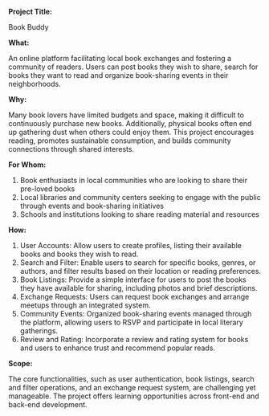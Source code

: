 **Project Title:**

Book Buddy

**What:**

An online platform facilitating local book exchanges and fostering a community of readers. Users can post books they wish to share, search for books they want to read and organize book-sharing events in their neighborhoods.

**Why:**

Many book lovers have limited budgets and space, making it difficult to continuously purchase new books. Additionally, physical books often end up gathering dust when others could enjoy them. This project encourages reading, promotes sustainable consumption, and builds community connections through shared interests.

**For Whom:**
1. Book enthusiasts in local communities who are looking to share their pre-loved books
2. Local libraries and community centers seeking to engage with the public through events and book-sharing initiatives
3. Schools and institutions looking to share reading material and resources

**How:**
1. User Accounts: Allow users to create profiles, listing their available books and books they wish to read.
2. Search and Filter: Enable users to search for specific books, genres, or authors, and filter results based on their location or reading preferences.
3. Book Listings: Provide a simple interface for users to post the books they have available for sharing, including photos and brief descriptions.
4. Exchange Requests: Users can request book exchanges and arrange meetups through an integrated system.
5. Community Events: Organized book-sharing events managed through the platform, allowing users to RSVP and participate in local literary gatherings.
6. Review and Rating: Incorporate a review and rating system for books and users to enhance trust and recommend popular reads.

**Scope:**

The core functionalities, such as user authentication, book listings, search and filter operations, and an exchange request system, are challenging yet manageable. The project offers learning opportunities across front-end and back-end development.

